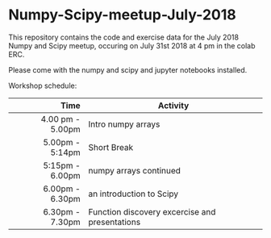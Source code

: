 # Numpy-Scipy-meetup-July-2018

This repository contains the code and exercise data for the July 2018 Numpy and Scipy meetup, occuring on July 31st 2018 at 4 pm in the colab ERC. 

Please come with the numpy and scipy and jupyter notebooks installed.

Workshop schedule:

|Time| Activity|
|---:|---|
|4.00 pm - 5.00pm|Intro numpy arrays|
|5.00pm - 5:14pm|Short Break|
|5:15pm - 6.00pm|numpy arrays continued|
|6.00pm - 6.30pm|an introduction to Scipy|
|6.30pm - 7.30pm|Function discovery excercise and presentations|
